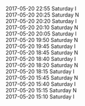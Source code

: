 2017-05-20 22:55 Saturday  I  
2017-05-20 20:25 Saturday  N  
2017-05-20 20:20 Saturday  I  
2017-05-20 20:10 Saturday  N  
2017-05-20 20:05 Saturday  I  
2017-05-20 19:50 Saturday  N  
2017-05-20 19:45 Saturday  I  
2017-05-20 18:45 Saturday  N  
2017-05-20 18:40 Saturday  I  
2017-05-20 18:20 Saturday  N  
2017-05-20 18:15 Saturday  I  
2017-05-20 15:45 Saturday  N  
2017-05-20 15:40 Saturday  I  
2017-05-20 15:15 Saturday  N  
2017-05-20 15:10 Saturday  I  
